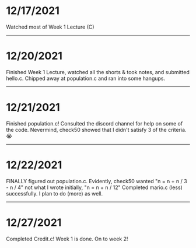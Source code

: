 # 12/17/2021

Watched most of Week 1 Lecture (C)

---

# 12/20/2021

Finished Week 1 Lecture, watched all the shorts & took notes, and submitted hello.c. Chipped away at population.c and ran into some hangups.

---

# 12/21/2021

Finished population.c! Consulted the discord channel for help on some of the code. Nevermind, check50 showed that I didn't satisfy 3 of the criteria. 😭

---

# 12/22/2021

FINALLY figured out population.c. Evidently, check50 wanted "n = n + n / 3 - n / 4" not what I wrote initially, "n = n + n / 12"
Completed mario.c (less) successfully. I plan to do (more) as well.

---

# 12/27/2021

Completed Credit.c! Week 1 is done. On to week 2!

